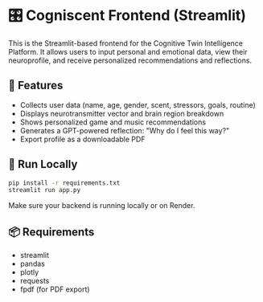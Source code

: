 
# 🎛️ Cogniscent Frontend (Streamlit)

This is the Streamlit-based frontend for the Cognitive Twin Intelligence Platform. It allows users to input personal and emotional data, view their neuroprofile, and receive personalized recommendations and reflections.

## 🧩 Features

- Collects user data (name, age, gender, scent, stressors, goals, routine)
- Displays neurotransmitter vector and brain region breakdown
- Shows personalized game and music recommendations
- Generates a GPT-powered reflection: "Why do I feel this way?"
- Export profile as a downloadable PDF

## 🚀 Run Locally

```bash
pip install -r requirements.txt
streamlit run app.py
```

Make sure your backend is running locally or on Render.

## 📦 Requirements

- streamlit
- pandas
- plotly
- requests
- fpdf (for PDF export)
